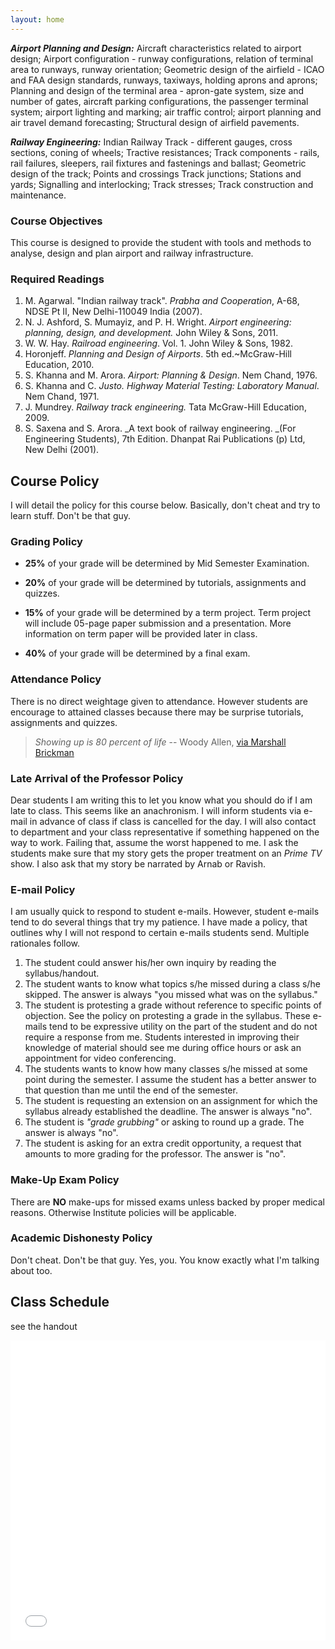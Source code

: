 ```yaml
---
layout: home
---
```


_**Airport Planning and Design:**_ Aircraft characteristics related to airport design; Airport configuration - runway configurations, relation of terminal area to runways, runway orientation; Geometric design of the airfield - ICAO and FAA design standards, runways, taxiways, holding aprons and aprons; Planning and design of the terminal area - apron-gate system, size and number of gates, aircraft parking configurations, the passenger terminal system; airport lighting and marking; air traffic control; airport planning and air travel demand forecasting; Structural design of airfield pavements.

_**Railway Engineering:**_ Indian Railway Track - different gauges, cross sections, coning of wheels; Tractive resistances; Track components - rails, rail failures, sleepers, rail fixtures and fastenings and ballast; Geometric design of the track; Points and crossings Track junctions; Stations and yards; Signalling and interlocking; Track stresses; Track construction and maintenance. 

### Course Objectives

This course is designed to provide the student with tools and methods to
analyse, design and plan airport and railway infrastructure. 


### Required Readings


1. M. Agarwal. "Indian railway track".  _Prabha and Cooperation_, A-68, NDSE Pt II, New Delhi-110049 India (2007).
2. N. J. Ashford, S. Mumayiz, and P. H. Wright. _Airport engineering: planning, design, and development._ John Wiley & Sons, 2011.
3. W. W. Hay. _Railroad engineering_. Vol. 1. John Wiley & Sons, 1982.
4. Horonjeff. _Planning and Design of Airports_. 5th ed.~McGraw-Hill Education, 2010.
5. S. Khanna and M. Arora. _Airport: Planning & Design_. Nem Chand, 1976.
6. S. Khanna and C. _Justo. Highway Material Testing: Laboratory Manual_. Nem Chand, 1971.
7. J. Mundrey. _Railway track engineering._ Tata McGraw-Hill Education, 2009.
8. S. Saxena and S. Arora. _A text book of railway engineering. _(For Engineering Students), 7th Edition. Dhanpat Rai Publications (p) Ltd, New Delhi (2001).

## Course Policy

I will detail the policy for this course below. Basically, don't cheat and try to learn stuff. Don't be that guy.

### Grading Policy

- **25%** of your grade will be determined by Mid Semester Examination.

- **20%** of your grade will be determined by tutorials, assignments and quizzes.

- **15%** of your grade will be determined by a term project. Term project will include 05-page paper submission and a presentation. More information on term paper will be provided later in class.

- **40%** of your grade will be determined by a final exam.

### Attendance Policy

 There is no direct weightage given to attendance. However students are encourage to attained classes because there may be surprise tutorials, assignments and quizzes. 
 > *Showing up is 80 percent of life* -- Woody Allen, [via Marshall Brickman](http://quoteinvestigator.com/2013/06/10/showing-up/#note-6553-1)
 
### Late Arrival of the Professor Policy

Dear students I am writing this to let you know what you should do if I am late to class. This seems like an anachronism. I will inform students via e-mail in advance of class if class is cancelled for the day. I will also contact to department and your class representative if something happened on the way to work. Failing that, assume the worst happened to me. I ask the students make sure that my story gets the proper treatment on an *Prime TV* show. I also ask that my story be narrated by Arnab or Ravish.

### E-mail Policy

I am usually quick to respond to student e-mails. However, student e-mails tend to do several things that try my patience. I have made a policy, that outlines why I will not respond to certain e-mails students send. Multiple rationales follow.

1. The student could answer his/her own inquiry by reading the syllabus/handout.
3. The student wants to know what topics s/he missed during a class s/he skipped. The answer is always "you missed what was on the syllabus."
4. The student is protesting a grade without reference to specific points of objection. See the policy on protesting a grade in the syllabus. These e-mails tend to be expressive utility on the part of the student and do not require a response from me. Students interested in improving their knowledge of material should see me during office hours or ask an appointment for video conferencing.
5. The students wants to know how many classes s/he missed at some point during the semester. I assume the student has a better answer to that question than me until the end of the semester.
6. The student is requesting an extension on an assignment for which the syllabus already established the deadline. The answer is always "no".
7. The student is *"grade grubbing"* or asking to round up a grade. The answer is always "no".
8. The student is asking for an extra credit opportunity, a request that amounts to more grading for the professor. The answer is "no".


### Make-Up Exam Policy

There are **NO** make-ups for missed exams unless backed by proper medical reasons. Otherwise Institute policies will be applicable.

### Academic Dishonesty Policy

Don't cheat. Don't be that guy. Yes, you. You know exactly what I'm talking about too.

## Class Schedule
see the handout

<embed src="./static_files/syllabus/syllabus.pdf" type="application/pdf" width="100%" height="480">

<div id="html" markdown="0">
<script src='/path-to-your-javascript-file/pdfobject.js'></script>
<script>
PDFObject.embed("/static_files/syllabus/syllabus.pdf");
</script>
</div>
